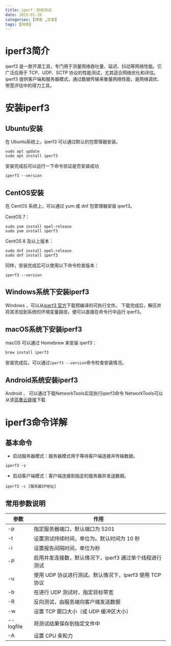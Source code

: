 ```yaml
---
title: iperf：网络测试
date: 2025-01-26
categories: [博客 ,文章]
tags: [网络]
---
```


# iperf3简介
iperf3 是一款开源工具，专门用于测量网络吞吐量、延迟、抖动等网络性能。它广泛应用于 TCP、UDP、SCTP 协议的性能测试，尤其适合网络优化和评估。iperf3 提供客户端和服务器模式，通过数据传输来衡量网络性能，是网络调优、带宽评估中的得力工具。

# 安装iperf3

## Ubuntu安装
在 Ubuntu系统上，iperf3 可以通过默认的包管理器安装。
~~~
sudo apt update
sudo apt install iperf3
~~~
安装完成后可以运行一下命令验证是否安装成功
~~~
iperf3 --version
~~~

## CentOS安装
在 CentOS 系统上，可以通过 yum 或 dnf 包管理器安装 iperf3。

CentOS 7：
~~~
sudo yum install epel-release
sudo yum install iperf3
~~~

CentOS 8 及以上版本：
~~~
sudo dnf install epel-release
sudo dnf install iperf3
~~~

同样，安装完成后可以使用以下命令检查版本：
~~~
iperf3 --version
~~~

## Windows系统下安装iperf3
Windows ，可以从[iperf3 官方](https://iperf.fr/iperf-download.php)下载预编译的可执行文件。
下载完成后，解压并将其添加到系统的环境变量路径，便可以直接在命令行中运行 iperf3。

## macOS系统下安装iperf3
macOS 可以通过 Homebrew 来安装 iperf3：
~~~
brew install iperf3
~~~
安装完成后，可以通过`iperf3 --version`命令检查安装情况。

## Android系统安装iperf3
Android ， 可以通过下载NetworkTools实现执行iperf3命令
NetworkTools可以从该[蓝奏云链接](https://xiaowang2004.lanzout.com/iVDG92m0o9ud)下载

# iperf3命令详解

## 基本命令
 - 启动服务器模式：服务器模式用于等待客户端连接并传输数据。
~~~
iperf3 -s
~~~
 - 启动客户端模式：客户端连接到指定的服务器并发送数据。
~~~
iperf3 -c [服务器IP地址]
~~~

## 常用参数说明
| 参数 | 作用 |
| - | - |
| -p | 指定服务器端口，默认端口为 5201 |
| -t | 设置测试持续时间，单位为。默认时间为 10 秒 |
| -i | 设置报告间隔时间，单位为秒 |
| -P | 启用并发连接数，默认情况下，iperf3 通过单个线程进行测试 |
| -u | 使用 UDP 协议进行测试。默认情况下，iperf3 使用 TCP 协议 |
| -b | 在进行 UDP 测试时，指定目标带宽 |
| -R | 反向测试，由服务端向客户端发送数据 |
| -w | 设置 TCP 窗口大小（或 UDP 缓冲区大小） |
| --logfile | 将测试结果保存到指定文件中 |
| -A | 设置 CPU 亲和力 |

